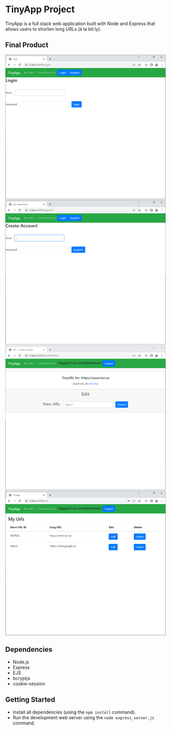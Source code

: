 # TinyApp Project

TinyApp is a full stack web application built with Node and Express that allows users to shorten long URLs (à la bit.ly).

## Final Product

!["Login Page"](https://github.com/mercuriousreign/tinyapp/blob/master/docs/login.png?raw=true)
!["Registration Page"](https://github.com/mercuriousreign/tinyapp/blob/master/docs/registration.png?raw=true)
!["Edit Url"](https://github.com/mercuriousreign/tinyapp/blob/master/docs/edit.png?raw=true)
![Url showcase](https://github.com/mercuriousreign/tinyapp/blob/master/docs/urls.png?raw=true)

## Dependencies

- Node.js
- Express
- EJS
- bcryptjs
- cookie-session

## Getting Started

- Install all dependencies (using the `npm install` command).
- Run the development web server using the `node express_server.js` command.

